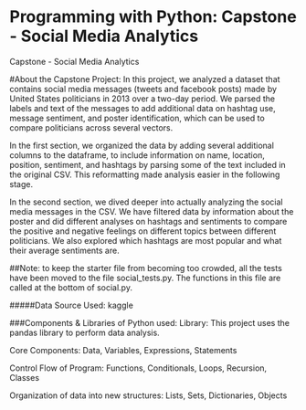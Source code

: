 # Programming with Python: Capstone - Social Media Analytics
Capstone - Social Media Analytics

#About the Capstone Project:
In this project, we analyzed a dataset that contains social media messages
(tweets and facebook posts) made by United States politicians in 2013 over a
two-day period. We parsed the labels and text of the messages to add
additional data on hashtag use, message sentiment, and poster identification,
which can be used to compare politicians across several vectors.

In the first section, we organized the data by adding several additional columns
to the dataframe, to include information on name, location, position, sentiment,
and hashtags by parsing some of the text included in the original CSV. This
reformatting made analysis easier in the following stage.

In the second section, we dived deeper into actually analyzing the social media
messages in the CSV. We have filtered data by information about the poster
and did different analyses on hashtags and sentiments to compare the positive
and negative feelings on different topics between different politicians. We also
explored which hashtags are most popular and what their average sentiments
are.

##Note: 
to keep the starter file from becoming too crowded, all the tests have
been moved to the file social_tests.py. The functions in this file are called at
the bottom of social.py.

#####Data Source Used: kaggle

###Components & Libraries of Python used:
Library: This project uses the pandas library to perform data analysis.

Core Components: Data, Variables, Expressions, Statements

Control Flow of Program: Functions, Conditionals, Loops, Recursion, Classes

Organization of data into new structures: Lists, Sets, Dictionaries, Objects
